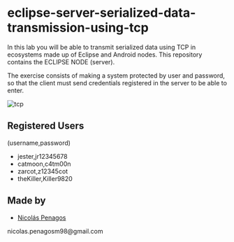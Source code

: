 ﻿# eclipse-server-serialized-data-transmission-using-tcp
In this lab you will be able to transmit serialized data using TCP in ecosystems made up of Eclipse and Android nodes. This repository contains the ECLIPSE NODE (server).

The exercise consists of making a system protected by user and password, so that the client must send credentials registered in the server to be able to enter.

![tcp](https://user-images.githubusercontent.com/47872252/94767349-ba7eec00-0371-11eb-9906-703e17b60851.jpg)


## Registered Users
(username,password)
<ul>
 <li type="disc">jester,jr12345678</li>
 <li type="disc">catmoon,c4tm00n</li>
 <li type="disc">zarcot,z12345cot</li>
 <li type="disc">theKiller,Killer9820</li>
</ul>

## Made by
  <ul>
  <li><div><a href="https://github.com/nicolaspenagos" title="Nicolas Penagos">Nicolás Penagos</a>   </div></li>
  </ul> 
     <p>   nicolas.penagosm98@gmail.com </p>
